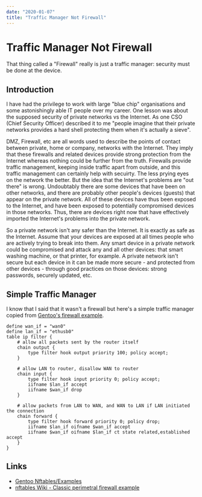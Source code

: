 ```yaml
---
date: "2020-01-07"
title: "Traffic Manager Not Firewall"
---
```


# Traffic Manager Not Firewall
That thing called a "Firewall" really is just a traffic manager: security must be done at the device.

## Introduction
I have had the privilege to work with large "blue chip" organisations and some astonishingly able IT people over my career.  One lesson was about the supposed security of private networks vs the Internet.  As one CSO (Chief Security Officer) described it to me "people imagine that their private networks provides a hard shell protecting them when it's actually a sieve".

DMZ, Firewall, etc are all words used to describe the points of contact between private, home or company, networks with the Internet.  They imply that these firewalls and related devices provide strong protection from the Internet whereas nothing could be further from the truth.  Firewalls provide traffic management, keeping inside traffic apart from outside, and this traffic management can certainly help with secuirty.  The less prying eyes on the network the better.  But the idea that the Internet's problems are "out there" is wrong.  Undoubtably there are some devices that have been on other networks, and there are probably other people's devices (guests) that appear on the private network.  All of these devices have thus been exposed to the Internet, and have been exposed to potentially compromised devices in those networks.  Thus, there are devices right now that have effectively imported the Internet's problems into the private network.

So a private network isn't any safer than the Internet.  It is exactly as safe as the Internet.  Assume that your devices are exposed at all times people who are actively trying to break into them.  Any smart device in a private network could be compromised and attack any and all other devices: that smart washing machine, or that printer, for example.  A private network isn't secure but each device in it can be made more secure - and protected from other devices - through good practices on those devices: strong passwords, securely updated, etc.

## Simple Traffic Manager
I know that I said that it wasn't a firewall but here's a simple traffic manager copied from [Gentoo's firewall example](https://wiki.gentoo.org/wiki/Nftables/Examples).


````
define wan_if = "wan0"
define lan_if = "ethusb0"
table ip filter {
	# allow all packets sent by the router itself
	chain output {
		type filter hook output priority 100; policy accept;
	}

	# allow LAN to router, disallow WAN to router
	chain input {
		type filter hook input priority 0; policy accept;
		iifname $lan_if accept
		iifname $wan_if drop
	}

	# allow packets from LAN to WAN, and WAN to LAN if LAN initiated the connection
	chain forward {
		type filter hook forward priority 0; policy drop;
		iifname $lan_if oifname $wan_if accept
		iifname $wan_if oifname $lan_if ct state related,established accept
	}
}
````

## Links
* [Gentoo Nftables/Examples](https://wiki.gentoo.org/wiki/Nftables/Examples)
* [nftables Wiki - Classic perimetral firewall example](https://wiki.nftables.org/wiki-nftables/index.php/Classic_perimetral_firewall_example)

